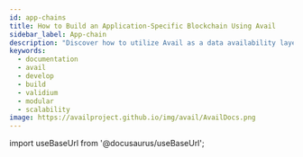 ```yaml
---
id: app-chains
title: How to Build an Application-Specific Blockchain Using Avail
sidebar_label: App-chain
description: "Discover how to utilize Avail as a data availability layer to build an app-chain."
keywords:
  - documentation
  - avail
  - develop
  - build
  - validium
  - modular
  - scalability
image: https://availproject.github.io/img/avail/AvailDocs.png
---
```

import useBaseUrl from '@docusaurus/useBaseUrl';

